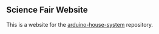 ## Science Fair Website
This is a website for the [arduino-house-system](https://github.com/XXxZer0xXX/arduino-house-system) repository.
